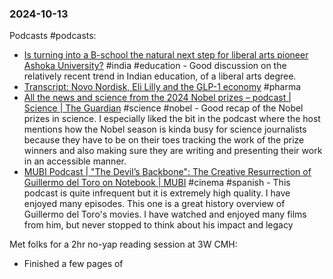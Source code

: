 ### 2024-10-13
Podcasts #podcasts:
- [Is turning into a B-school the natural next step for liberal arts pioneer Ashoka University?](https://www.listennotes.com/podcasts/daybreak/is-turning-into-a-b-school-tpGMo5O8s0v/) #india #education - Good discussion on the relatively recent trend in Indian education, of a liberal arts degree.
- [Transcript: Novo Nordisk, Eli Lilly and the GLP-1 economy](https://www.ft.com/content/dcdb1169-d020-4e3f-987c-321b5910c1d1) #pharma 
- [All the news and science from the 2024 Nobel prizes – podcast | Science | The Guardian](https://www.theguardian.com/science/audio/2024/oct/09/all-the-news-and-science-from-the-2024-nobel-prizes-podcast) #science #nobel - Good recap of the Nobel prizes in science. I especially liked the bit in the podcast where the host mentions how the Nobel season is kinda busy for science journalists because they have to be on their toes tracking the work of the prize winners and also making sure they are writing and presenting their work in an accessible manner.
- [MUBI Podcast | "The Devil’s Backbone": The Creative Resurrection of Guillermo del Toro on Notebook | MUBI](https://mubi.com/en/notebook/posts/mubi-podcast-the-devil-s-backbone-the-creative-resurrection-of-guillermo-del-toro) #cinema #spanish - This podcast is quite infrequent but it is extremely high quality. I have enjoyed many episodes. This one is a great history overview of Guillermo del Toro's movies. I have watched and enjoyed many films from him, but never stopped to think about his impact and legacy

Met folks for a 2hr no-yap reading session at 3W CMH:
- Finished a few pages of 